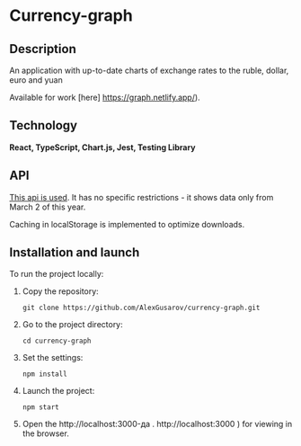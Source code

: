 # Currency-graph

## Description
An application with up-to-date charts of exchange rates to the ruble, dollar, euro and yuan 

Available for work [here] https://graph.netlify.app/).

## Technology
**React, TypeScript, Chart.js, Jest, Testing Library**

## API
[This api is used](https://github.com/fawazahmed0/exchange-api ). It has no specific restrictions - it shows data only from March 2 of this year. 

Caching in localStorage is implemented to optimize downloads. 

## Installation and launch
To run the project locally:

1. Copy the repository:

   ```
   git clone https://github.com/AlexGusarov/currency-graph.git
   ```
2. Go to the project directory:

   ```
   cd currency-graph
   ```
3. Set the settings:

   ```
   npm install
   ```
4. Launch the project:

   ```
   npm start
   ```
5. Open the http://localhost:3000-да . http://localhost:3000 ) for viewing in the browser.

